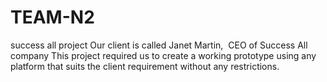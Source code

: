 # TEAM-N2
success all project
Our client is called Janet Martin,  CEO of Success All company
This project required us to create a working prototype using any platform that suits the client requirement without any restrictions.
  
